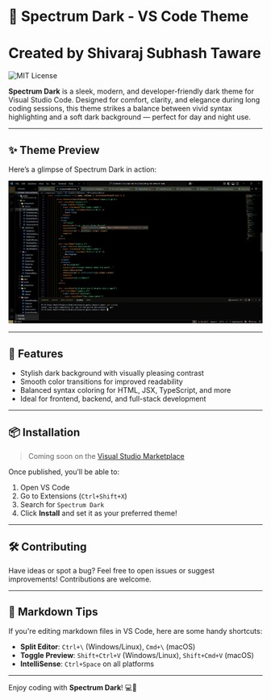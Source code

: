 # 🌌 Spectrum Dark - VS Code Theme
#   Created by Shivaraj Subhash Taware
![MIT License](https://img.shields.io/badge/license-MIT-blue.svg)


**Spectrum Dark** is a sleek, modern, and developer-friendly dark theme for Visual Studio Code. Designed for comfort, clarity, and elegance during long coding sessions, this theme strikes a balance between vivid syntax highlighting and a soft dark background — perfect for day and night use.

---

## ✨ Theme Preview

Here’s a glimpse of Spectrum Dark in action:

![Spectrum Dark Theme Preview](https://raw.githubusercontent.com/shivraj110504/Spectrum-Dark/main/Sample.png)


---

## 🚀 Features

- Stylish dark background with visually pleasing contrast
- Smooth color transitions for improved readability
- Balanced syntax coloring for HTML, JSX, TypeScript, and more
- Ideal for frontend, backend, and full-stack development

---

## 📦 Installation

> Coming soon on the [Visual Studio Marketplace](https://marketplace.visualstudio.com/VSCode)

Once published, you’ll be able to:
1. Open VS Code
2. Go to Extensions (`Ctrl+Shift+X`)
3. Search for `Spectrum Dark`
4. Click **Install** and set it as your preferred theme!

---

## 🛠 Contributing

Have ideas or spot a bug? Feel free to open issues or suggest improvements! Contributions are welcome.

---

## 🧠 Markdown Tips

If you're editing markdown files in VS Code, here are some handy shortcuts:

- **Split Editor**: `Ctrl+\` (Windows/Linux), `Cmd+\` (macOS)
- **Toggle Preview**: `Shift+Ctrl+V` (Windows/Linux), `Shift+Cmd+V` (macOS)
- **IntelliSense**: `Ctrl+Space` on all platforms


---

Enjoy coding with **Spectrum Dark**! 💻🌙
